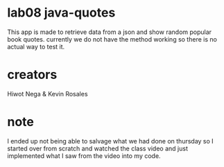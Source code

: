 # lab08 java-quotes
This app is made to retrieve data from a json and show random popular book quotes. currently we do not have the
method working so there is no actual way to test it.
# creators
Hiwot Nega & Kevin Rosales

# note
I ended up not being able to salvage what we had done on thursday so I started over from scratch and watched the class
video and just implemented what I saw from the video into my code.